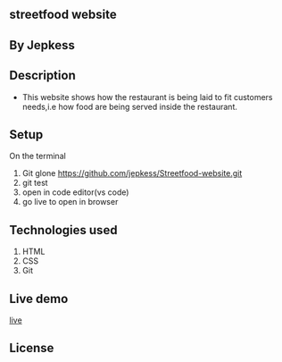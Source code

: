 ##  streetfood website


## By Jepkess

## Description
- This website shows how the restaurant is being laid to fit customers needs,i.e how food are being served inside the restaurant.
## Setup 
On the terminal 
1. Git glone https://github.com/jepkess/Streetfood-website.git
2. git test
3. open in code editor(vs code)
4. go live to open in browser

## Technologies used
1. HTML
2. CSS
3. Git

## Live  demo
[live](https://jepkess.github.io/Streetfood-website/)



## License 
